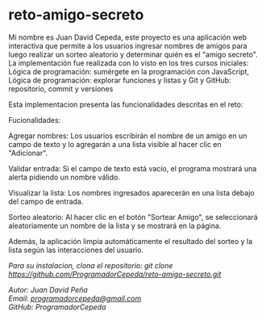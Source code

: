 # reto-amigo-secreto
Mi nombre es Juan David Cepeda, este proyecto es una aplicación web interactiva que permite a los usuarios ingresar nombres de amigos para luego realizar un sorteo aleatorio y determinar quién es el "amigo secreto".
La implementación fue realizada con lo visto en los tres cursos iniciales: Lógica de programación: sumérgete en la programación con JavaScript, Lógica de programación: explorar funciones y listas  y Git y GitHub: repositorio, commit y versiones

Esta implementacion presenta las funcionalidades descritas en el reto:
<br> 

Fucionalidades:

Agregar nombres: Los usuarios escribirán el nombre de un amigo en un campo de texto y lo agregarán a una lista visible al hacer clic en "Adicionar".

Validar entrada: Si el campo de texto está vacío, el programa mostrará una alerta pidiendo un nombre válido.

Visualizar la lista: Los nombres ingresados aparecerán en una lista debajo del campo de entrada.

Sorteo aleatorio: Al hacer clic en el botón "Sortear Amigo", se seleccionará aleatoriamente un nombre de la lista y se mostrará en la página.

Además, la aplicación limpia automáticamente el resultado del sorteo y la lista según las interacciones del usuario.

<em> Para su instalacion, clona el repositorio: git clone https://github.com/ProgramadorCepeda/reto-amigo-secreto.git <em>

Autor: Juan David Peña
<br>
Email: programadorcepeda@gmail.com
<br> 
GitHub: ProgramadorCepeda
